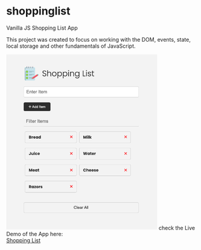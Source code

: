 # shoppinglist
Vanilla JS Shopping List App

This project was created to focus on working with the DOM, events, state, local storage and other fundamentals of JavaScript.

<img src="images/screen.png" width="400">
check the Live Demo of the App here:
<br>
<a href="https://shubhamjaiswal23.github.io/shoppinglist/">Shopping List</a>
